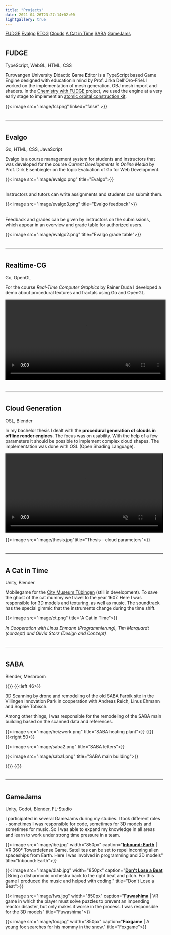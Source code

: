 ```yaml
---
title: "Projects"
date: 2021-04-26T23:27:14+02:00
lightgallery: true
---
```


<div class="sidebar">
  <a href="#fudge">FUDGE</a>
  <a href="#evalgo">Evalgo</a>
  <a href="#rtcg">RTCG</a>
  <a href="#thesis">Clouds</a>
  <a href="#cat">A Cat in Time</a>
  <a href="#saba">SABA</a>
  <a href="#gamejams">GameJams</a>
  <i class="sidebar-arrow fas fa-chevron-left"></i>
</div>

<h2 id="fudge"> FUDGE <a href="https://github.com/JirkaDellOro/FUDGE"><i class="fab fa-github fa-gh"> <i class="fas fa-angle-right"></i></i></a></h2>
<span class="describer-right">TypeScript, WebGL, HTML, CSS</span>

**F**urtwangen **U**niversity **D**idactic **G**ame **E**ditor is a TypeScript based Game Engine designed with educationin mind by Prof. Jirka Dell'Oro-Friel. I worked on the implementation of mesh generation, OBJ mesh import and shaders. In the <a href="https://github.com/hs-furtwangen/FUDGE-Chemistry_MasterW19">Chemistry with FUDGE <i class="fab fa-github fa-gh"></i></a> project, we used the engine at a very early stage to implement an [atomic orbital construction kit](https://hs-furtwangen.github.io/FUDGE-Chemistry_MasterW19/app/tutor.html).

{{< image src="image/fcl.png" linked="false" >}}

<hr>

<h2 id="evalgo"> Evalgo <a href="https://github.com/SimonStorlSchulke/Evalgo"><i class="fab fa-github fa-gh"> <i class="fas fa-angle-right"></i></i></a></h2>
<p class="describer-right">Go, HTML, CSS, JavaScript</p>

Evalgo is a course management system for students and instructors that was developed for the course *Current Developments in Online Media* by Prof. Dirk Eisenbiegler on the topic Evaluation of Go for Web Development.

{{< image src="image/evalgo.png" title="Evalgo">}}
<br><br>

Instructors and tutors can write assignments and students can submit them.

{{< image src="image/evalgo3.png" title="Evalgo feedback">}}
<br><br>

Feedback and grades can be given by instructors on the submissions, which appear in an overview and grade table for authorized users.

{{< image src="image/evalgo2.png" title="Evalgo grade table">}}

<hr>

<h2 id="rtcg"> Realtime-CG <a href="https://github.com/SimonStorlSchulke/RealtimeCG"><i class="fab fa-github fa-gh"> <i class="fas fa-angle-right"></i></i></a></h2>
<p class="describer-right">Go, OpenGL</p>

For the course *Real-Time Computer Graphics* by Rainer Duda I developed a demo about procedural textures and fractals using Go and OpenGL.

<video width="512px" autoplay muted loop>
  <source src="res/shading.mp4" type="video/mp4">
</video> 

<hr>

<h2 id="thesis"> Cloud Generation <a href="res/Bachelorarbeit_Simon_Storl-Schulke.pdf"><i class="fas fa-file-pdf"></i> <i class="fas fa-angle-right"></i></i></a></h2>
<p class="describer-right">OSL, Blender</p>

In my bachelor thesis I dealt with the **procedural generation of clouds in offline render engines**. The focus was on usability. With the help of a few parameters it should be possible to implement complex cloud shapes. The implementation was done with OSL (Open Shading Language).

<video width="100%" autoplay muted loop controls>
  <source src="res/thesis_example.mp4" type="video/mp4">
</video> 

{{< image src="image/thesis.jpg"title="Thesis - cloud parameters">}}

<hr>

<h2 id="cat"> A Cat in Time</h2>
<p class="describer-right">Unity, Blender</p>

Mobilegame for the [City Museum Tübingen](https://www.tuebingen.de/stadtmuseum/) (still in development). To save the ghost of the cat mummy we travel to the year 1607. Here I was responsible for 3D models and texturing, as well as music. The soundtrack has the special gimmic that the instruments change during the time shift.


{{< image src="image/ct.png" title="A Cat in Time">}}

*In Cooperation with Linus Ehmann (Programmierung), Tim Marquardt (conzept) and Olivia Storz (Design and Conzept)*

<hr>

<h2 id="saba"> SABA</h2>
<p class="describer-right">Blender, Meshroom</p>

{{<twoculumn>}}
{{<left 46>}}

3D Scanning by drone and remodeling of the old SABA Farbik site in the Villingen Innovation Park in cooperation with Andreas Reich, Linus Ehmann and Sophie Tobisch. 

Among other things, I was responsible for the remodeling of the SABA main building based on the scanned data and references.

{{< image src="image/heizwerk.png" title="SABA heating plant">}}
{{</left>}}
{{<right 50>}}

{{< image src="image/saba2.png" title="SABA letters">}}

{{< image src="image/saba1.png" title="SABA main building">}}

{{</right>}}
{{</twoculumn>}}

<hr>

<h2 id="gamejams"> GameJams</h2>
<p class="describer-right">Unity, Godot, Blender, FL-Studio</p>

I participated in several GameJams during my studies. I took different roles - sometimes I was responsible for code, sometimes for 3D models and sometimes for music. So I was able to expand my knowledge in all areas and learn to work under strong time pressure in a team.

{{< image src="image/ibe.jpg" width="850px" caption="[**Inbound: Earth**](https://globalgamejam.org/2019/games/inbound-earth) | VR 360° Towerdefense Game. Satellites can be set to repel incoming alien spaceships from Earth. Here I was involved in programming and 3D models" title="Inbound: Earth">}}

{{< image src="image/dlab.jpg" width="850px" caption="[**Don't Lose a Beat**](https://github.com/CalvinDO/DontLoseABeat) | Bring a disharmonic orchestra back to the right beat and pitch. For this game I produced the music and helped with coding." title="Don't Lose a Beat">}}

{{< image src="image/fws.jpg" width="850px" caption="[**Fuwashima**](https://globalgamejam.org/2020/games/fuwashima-2) | VR game in which the player must solve puzzles to prevent an impending reactor disaster, but only makes it worse in the process. I was responsible for the 3D models" title="Fuwashima">}}

{{< image src="image/fox.jpg" width="850px" caption="**Foxgame** | A young fox searches for his mommy in the snow." title="Foxgame">}}

<style>
  .page {
    max-width: 1000px;
}

.shadow {
  box-shadow: 8px 5px 20px #1114;
}

h2 {
  margin-top: 42px !important;
}

hr {
  margin-top: 35px !important;
}
</style>
